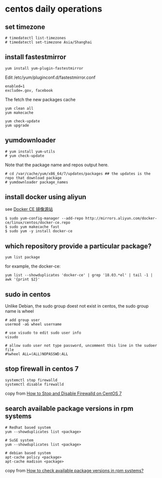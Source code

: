 # centos daily operations

## set timezone

``` shell
# timedatectl list-timezones
# timedatectl set-timezone Asia/Shanghai
```

## install fastestmirror

``` shell
yum install yum-plugin-fastestmirror
```
Edit /etc/yum/pluginconf.d/fastestmirror.conf

``` shell
enabled=1
exclude=.gov, facebook
```
The fetch the new packages cache

``` shell
yum clean all
yum makecache

yum check-update
yum upgrade
```

## yumdownloader

``` shell
# yum install yum-utils
# yum check-update

```
Note that the package name and repos output here.

``` shell
# cd /var/cache/yum/x86_64/7/updates/packages ## the updates is the repo that download package
# yumdownloader package_names
```


## install docker using aliyun

see [Docker CE 镜像源站](https://yq.aliyun.com/articles/110806)
``` shell
$ sudo yum-config-manager --add-repo http://mirrors.aliyun.com/docker-ce/linux/centos/docker-ce.repo
$ sudo yum makecache fast
$ sudo yum -y install docker-ce
```


## which  repository provide a particular package?

``` shell
yum list package
```
for example, the docker-ce:

``` shell
yum list --showduplicates 'docker-ce' | grep '18.03.*el' | tail -1 | awk '{print $2}'
```

## sudo in centos
Unlike Debian, the sudo group doest not exist in centos, the sudo group name is wheel
``` shell
# add group user
usermod -aG wheel username

# use visudo to edit sudo user info
visudo

# allow sudo user not type password, uncomment this line in the sudoer file
#%wheel ALL=(ALL)NOPASSWD:ALL
```

## stop firewall in centos 7

``` shell
systemctl stop firewalld
systemctl disable firewalld
```
copy from [How to Stop and Disable Firewalld on CentOS 7](https://www.liquidweb.com/kb/how-to-stop-and-disable-firewalld-on-centos-7/)

## search available package versions in rpm systems

``` shell
# Redhat based system
yum --showduplicates list <package>

# SuSE system
yum --showduplicates list <package>

# debian based system
apt-cache policy <package>
apt-cache madison <package>
```
copy from [How to check available package versions in rpm systems?](https://unix.stackexchange.com/questions/6263/how-to-check-available-package-versions-in-rpm-systems)

